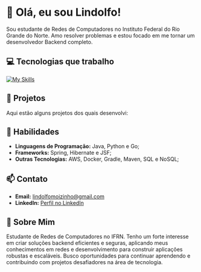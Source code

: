 # 👋 Olá, eu sou Lindolfo!

Sou estudante de Redes de Computadores no Instituto Federal do Rio Grande do Norte. Amo resolver problemas e estou focado em me tornar um desenvolvedor Backend completo.

## 💻 Tecnologias que trabalho
[![My Skills](https://skillicons.dev/icons?i=java,spring,maven,mysql,postgres,mongodb,docker,aws,go&theme=light)](https://skillicons.dev)

## 🚀 Projetos

Aqui estão alguns projetos dos quais desenvolvi:

## 🌟 Habilidades

- **Linguagens de Programação:** Java, Python e Go;
- **Frameworks:** Spring, Hibernate e JSF;
- **Outras Tecnologias:** AWS, Docker, Gradle, Maven, SQL e NoSQL;

## 📫 Contato

- **Email:** lindolfomoizinho@gmail.com
- **LinkedIn:** [Perfil no LinkedIn](https://www.linkedin.com/in/lindolfo-moizinho/)

## 🎯 Sobre Mim

Estudante de Redes de Computadores no IFRN. Tenho um forte interesse em criar soluções backend eficientes e seguras, aplicando meus conhecimentos em redes e desenvolvimento para construir aplicações robustas e escaláveis. Busco oportunidades para continuar aprendendo e contribuindo com projetos desafiadores na área de tecnologia.
